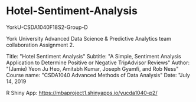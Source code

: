 # Hotel-Sentiment-Analysis

YorkU-CSDA1040F18S2-Group-D

York University Advanced Data Science & Predictive Analytics team collaboration Assignment 2.

Title: "Hotel Sentiment Analysis" Subtitle: "A Simple, Sentiment Analysis Application to Determine Positive or Negative TripAdvisor Reviews" Author: "(Jamie) Yeon Ju Heo, Amitabh Kumar, Joseph Gyamfi, and Rob Ness" Course name: "CSDA1040 Advanced Methods of Data Analysis" Date: "July 14, 2019

R Shiny App: https://mbaproject1.shinyapps.io/yucda1040-p2/
